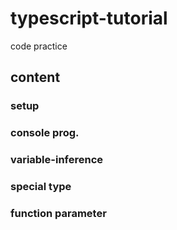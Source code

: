 # typescript-tutorial

code practice

## content

### setup

### console prog.
### variable-inference
### special type
### function parameter

